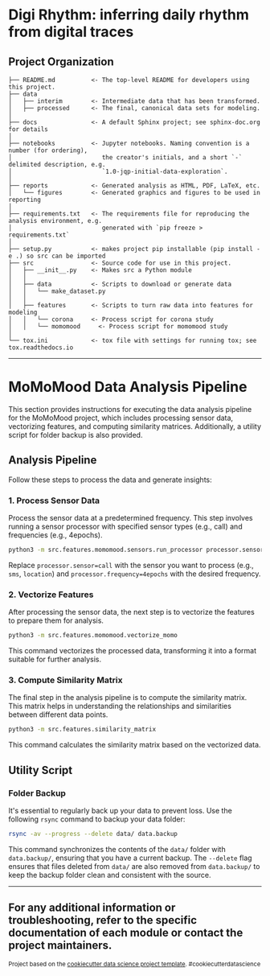 
# Digi Rhythm: inferring daily rhythm from digital traces

Project Organization
------------

    ├── README.md          <- The top-level README for developers using this project.
    ├── data
    │   ├── interim        <- Intermediate data that has been transformed.
    │   ├── processed      <- The final, canonical data sets for modeling.
    │
    ├── docs               <- A default Sphinx project; see sphinx-doc.org for details
    │
    ├── notebooks          <- Jupyter notebooks. Naming convention is a number (for ordering),
    │                         the creator's initials, and a short `-` delimited description, e.g.
    │                         `1.0-jqp-initial-data-exploration`.
    │
    ├── reports            <- Generated analysis as HTML, PDF, LaTeX, etc.
    │   └── figures        <- Generated graphics and figures to be used in reporting
    │
    ├── requirements.txt   <- The requirements file for reproducing the analysis environment, e.g.
    │                         generated with `pip freeze > requirements.txt`
    │
    ├── setup.py           <- makes project pip installable (pip install -e .) so src can be imported
    ├── src                <- Source code for use in this project.
    │   ├── __init__.py    <- Makes src a Python module
    │   │
    │   ├── data           <- Scripts to download or generate data
    │   │   └── make_dataset.py
    │   │
    │   ├── features       <- Scripts to turn raw data into features for modeling
    │   │   └── corona     <- Process script for corona study
    │   │   └── momomood     <- Process script for momomood study
    │
    └── tox.ini            <- tox file with settings for running tox; see tox.readthedocs.io

--------
# MoMoMood Data Analysis Pipeline

This section provides instructions for executing the data analysis pipeline for the MoMoMood project, which includes processing sensor data, vectorizing features, and computing similarity matrices. Additionally, a utility script for folder backup is also provided.

## Analysis Pipeline

Follow these steps to process the data and generate insights:

### 1. Process Sensor Data

Process the sensor data at a predetermined frequency. This step involves running a sensor processor with specified sensor types (e.g., call) and frequencies (e.g., 4epochs).

```bash
python3 -m src.features.momomood.sensors.run_processor processor.sensor=call processor.frequency=4epochs
```

Replace `processor.sensor=call` with the sensor you want to process (e.g., `sms`, `location`) and `processor.frequency=4epochs` with the desired frequency.

### 2. Vectorize Features

After processing the sensor data, the next step is to vectorize the features to prepare them for analysis.

```bash
python3 -m src.features.momomood.vectorize_momo
```

This command vectorizes the processed data, transforming it into a format suitable for further analysis.

### 3. Compute Similarity Matrix

The final step in the analysis pipeline is to compute the similarity matrix. This matrix helps in understanding the relationships and similarities between different data points.

```bash
python3 -m src.features.similarity_matrix
```

This command calculates the similarity matrix based on the vectorized data.

## Utility Script

### Folder Backup

It's essential to regularly back up your data to prevent loss. Use the following `rsync` command to backup your data folder:

```bash
rsync -av --progress --delete data/ data.backup
```

This command synchronizes the contents of the `data/` folder with `data.backup/`, ensuring that you have a current backup. The `--delete` flag ensures that files deleted from `data/` are also removed from `data.backup/` to keep the backup folder clean and consistent with the source.

---

For any additional information or troubleshooting, refer to the specific documentation of each module or contact the project maintainers.
--------

<p><small>Project based on the <a target="_blank" href="https://drivendata.github.io/cookiecutter-data-science/">cookiecutter data science project template</a>. #cookiecutterdatascience</small></p>
